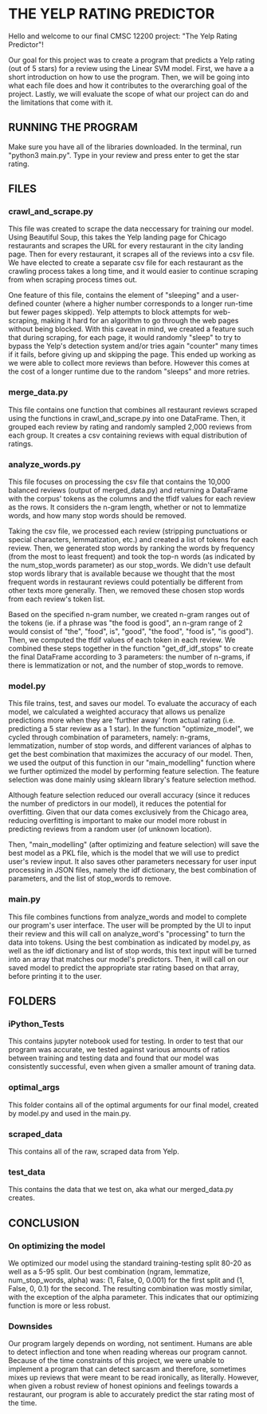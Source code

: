 # THE YELP RATING PREDICTOR

Hello and welcome to our final CMSC 12200 project: "The Yelp Rating Predictor"!

Our goal for this project was to create a program that predicts a Yelp rating (out of 5 stars) for a review using the Linear SVM model. First, we have a a short introduction on how to use the program. Then, we will be going into what each file does and how it contributes to the overarching goal of the project. Lastly, we will evaluate the scope of what our project can do and the limitations that come with it. 

## RUNNING THE PROGRAM

Make sure you have all of the libraries downloaded. In the terminal, run "python3 main.py". Type in your review and press enter to get the star rating.

## FILES

### crawl_and_scrape.py
This file was created to scrape the data neccessary for training our model. Using Beautiful Soup, this takes the Yelp landing page for Chicago restaurants and scrapes the URL for every restaurant in the city landing page. Then for every restaurant, it scrapes all of the reviews into a csv file. We have elected to create a separate csv file for each restaurant as the crawling process takes a long time, and it would easier to continue scraping from when scraping process times out.

One feature of this file, contains the element of "sleeping" and a user-defined counter (where a higher number corresponds to a longer run-time but fewer pages skipped). Yelp attempts to block attempts for web-scraping, making it hard for an algorithm to go through the web pages without being blocked. With this caveat in mind, we created a feature such that during scraping, for each page, it would randomly "sleep" to try to bypass the Yelp's detection system and/or tries again "counter" many times if it fails, before giving up and skipping the page. This ended up working as we were able to collect more reviews than before. However this comes at the cost of a longer runtime due to the random "sleeps" and more retries. 

### merge_data.py
This file contains one function that combines all restaurant reviews scraped using the functions in crawl_and_scrape.py into one DataFrame. Then, it grouped each review by rating and randomly sampled 2,000 reviews from each group. It creates a csv containing reviews with equal distribution of ratings. 

### analyze_words.py
This file focuses on processing the csv file that contains the 10,000 balanced reviews (output of merged_data.py) and returning a DataFrame with the corpus' tokens as the columns and the tfidf values for each review as the rows. It considers the n-gram length, whether or not to lemmatize words, and how many stop words should be removed. 

Taking the csv file, we processed each review (stripping punctuations or special characters, lemmatization, etc.) and created a list of tokens for each review. Then, we generated stop words by ranking the words by frequency (from the most to least frequent) and took the top-n words (as indicated by the num_stop_words parameter) as our stop_words. We didn't use default stop words library that is available because we thought that the most frequent words in restaurant reviews could potentially be different from other texts more generally. Then, we removed these chosen stop words from each review's token list. 

Based on the specified n-gram number, we created n-gram ranges out of the tokens (ie. if a phrase was "the food is good", an n-gram range of 2 would consist of "the", "food", is", "good", "the food", "food is", "is good"). Then, we computed the tfdif values of each token in each review. We combined these steps together in the function "get_df_idf_stops" to create the final DataFrame according to 3 parameters: the number of n-grams, if there is lemmatization or not, and the number of stop_words to remove.

### model.py
This file trains, test, and saves our model. To evaluate the accuracy of each model, we calculated a weighted accuracy that allows us penalize predictions more when they are 'further away' from actual rating (i.e. predicting a 5 star review as a 1 star). In the function "optimize_model", we cycled through combination of parameters, namely: n-grams, lemmatization, number of stop words, and different variances of alphas to get the best combination that maximizes the accuracy of our model. Then, we used the output of this function in our "main_modelling" function where we further optimized the model by performing feature selection. The feature selection was done mainly using sklearn library's feature selection method. 

Although feature selection reduced our overall accuracy (since it reduces the number of predictors in our model), it reduces the potential for overfitting. Given that our data comes exclusively from the Chicago area, reducing overfitting is important to make our model more robust in predicting reviews from a random user (of unknown location).

Then, "main_modelling" (after optimizing and feature selection) will save the best model as a PKL file, which is the model that we will use to predict user's review input. It also saves other parameters necessary for user input processing in JSON files, namely the idf dictionary, the best combination of parameters, and the list of stop_words to remove. 

### main.py
This file combines functions from analyze_words and model to complete our program's user interface. The user will be prompted by the UI to input their review and this will call on analyze_word's "processing" to turn the data into tokens. Using the best combination as indicated by model.py, as well as the idf dictionary and list of stop words, this text input will be turned into an array that matches our model's predictors. Then, it will call on our saved model to predict the appropriate star rating based on that array, before printing it to the user.

## FOLDERS

### iPython_Tests
This contains jupyter notebook used for testing. In order to test that our program was accurate, we tested against various amounts of ratios between training and testing data and found that our model was consistently successful, even when given a smaller amount of traning data. 
### optimal_args
This folder contains all of the optimal arguments for our final model, created by model.py and used in the main.py. 
### scraped_data
This contains all of the raw, scraped data from Yelp.
### test_data
This contains the data that we test on, aka what our merged_data.py creates. 

## CONCLUSION

### On optimizing the model
We optimized our model using the standard training-testing split 80-20 as well as a 5-95 split. Our best combination (ngram, lemmatize, num_stop_words, alpha) was: (1, False, 0, 0.001) for the first split and (1, False, 0, 0.1) for the second. The resulting combination was mostly similar, with the exception of the alpha parameter. This indicates that our optimizing function is more or less robust. 

### Downsides
Our program largely depends on wording, not sentiment. Humans are able to detect inflection and tone when reading whereas our program cannot. Because of the time constraints of this project, we were unable to implement a program that can detect sarcasm and therefore, sometimes mixes up reviews that were meant to be read ironically, as literally. However, when given a robust review of honest opinions and feelings towards a restaurant, our program is able to accurately predict the star rating most of the time. 